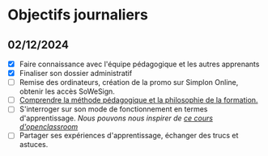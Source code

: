 # Objectifs journaliers

## 02/12/2024

- [x] Faire connaissance avec l'équipe pédagogique et les autres apprenants
- [x] Finaliser son dossier administratif
- [ ] Remise des ordinateurs, création de la promo sur Simplon Online, obtenir les accès SoWeSign.
- [ ] [Comprendre la méthode pédagogique et la philosophie de la formation.](https://simplonline.co/briefs/df8d41af-56a4-474c-81f6-27715303ea73)
- [ ] S'interroger sur son mode de fonctionnement en termes d'apprentissage. _Nous pouvons nous inspirer de [ce cours d'openclassroom](https://openclassrooms.com/fr/courses/4312781-apprenez-a-apprendre/4807461-explorez-vos-differentes-intelligences)_
- [ ] Partager ses expériences d'apprentissage, échanger des trucs et astuces.
